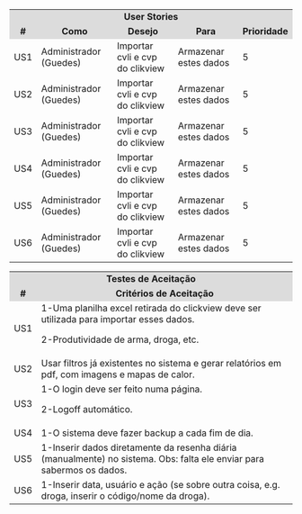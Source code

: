 <table>
<tr>
<td colspan="30" bgcolor="#DCDCDC" align="center"><b>User Stories</b></td>
</tr>
<tr>
 <td colspan="4"  bgcolor="#DCDCDC" align="center"><b>#</b.</td>
<td colspan="4"  bgcolor="#DCDCDC" align="center"><b>Como</b.</td>
<td colspan="4"  bgcolor="#DCDCDC" align="center"><b>Desejo</b></td>
<td colspan="4"  bgcolor="#DCDCDC" align="center"><b>Para</b></td>
 <td colspan="4"  bgcolor="#DCDCDC" align="center"><b>Prioridade</b></td>
</tr>
 
<tr>
<td colspan="4">US1</td>
<td colspan="4" >Administrador (Guedes)</td>
<td colspan="4">Importar cvli e cvp do clikview</td>
 <td colspan="4">Armazenar estes dados</td>
<td colspan="4">5</td>
</tr>

<tr>
<td colspan="4">US2</td>
<td colspan="4" >Administrador (Guedes)</td>
<td colspan="4">Importar cvli e cvp do clikview</td>
 <td colspan="4">Armazenar estes dados</td>
<td colspan="4">5</td>
</tr>

<tr>
<td colspan="4">US3</td>
<td colspan="4" >Administrador (Guedes)</td>
<td colspan="4">Importar cvli e cvp do clikview</td>
 <td colspan="4">Armazenar estes dados</td>
<td colspan="4">5</td>
</tr>

<tr>
<td colspan="4">US4</td>
<td colspan="4" >Administrador (Guedes)</td>
<td colspan="4">Importar cvli e cvp do clikview</td>
 <td colspan="4">Armazenar estes dados</td>
<td colspan="4">5</td>
</tr>

<tr>
<td colspan="4">US5</td>
<td colspan="4" >Administrador (Guedes)</td>
<td colspan="4">Importar cvli e cvp do clikview</td>
 <td colspan="4">Armazenar estes dados</td>
<td colspan="4">5</td>
</tr>

<tr>
<td colspan="4">US6</td>
<td colspan="4" >Administrador (Guedes)</td>
<td colspan="4">Importar cvli e cvp do clikview</td>
 <td colspan="4">Armazenar estes dados</td>
<td colspan="4">5</td>
</tr>
</table>
 
<table>
<tr>
<td colspan="30" bgcolor="#DCDCDC" align="center"><b>Testes de Aceitação</b></td>
</tr>
<tr>
<td colspan="8"  bgcolor="#DCDCDC" align="center"><b>#</b.</td>
<td colspan="8"  bgcolor="#DCDCDC" align="center"><b>Critérios de Aceitação</b></td>
</tr>
 
<tr>
<td colspan="8">US1</td>
<td colspan="8">1-Uma planilha excel retirada do clickview deve ser utilizada para importar esses dados.
 
2-Produtividade de arma, droga, etc.
</td>
</tr>
<tr>
 
<td colspan="8">US2</td>
<td colspan="8">Usar filtros já existentes no sistema e gerar relatórios em pdf, com imagens e mapas de calor.
</td>
</tr>
<tr>
<td colspan="8">US3</td>
<td colspan="8">1-O login deve ser feito numa página.
 
2-Logoff automático.
</td>
</tr>
<tr>
<td colspan="8">US4</td>
<td colspan="8">1-O sistema deve fazer backup a cada fim de dia.
</td>
</tr>
<tr>
<td colspan="8">US5</td>
<td colspan="8">1-Inserir dados diretamente da resenha diária (manualmente) no sistema.
Obs: falta ele enviar para sabermos os dados.
</td>
</tr>
<tr>
<td colspan="8">US6</td>
<td colspan="8">1-Inserir data, usuário e ação (se sobre outra coisa, e.g. droga, inserir o código/nome da droga).
</td>
</tr>
</table>
